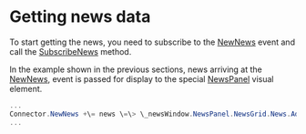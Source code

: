 # Getting news data

To start getting the news, you need to subscribe to the [NewNews](../api/StockSharp.Algo.Connector.NewNews.html) event and call the [SubscribeNews](../api/StockSharp.Algo.Connector.SubscribeNews.html) method.

In the example shown in the previous sections, news arriving at the [NewNews](../api/StockSharp.Algo.Connector.NewNews.html), event is passed for display to the special [NewsPanel](../api/StockSharp.Xaml.NewsPanel.html) visual element.

```cs
...
Connector.NewNews +\= news \=\> \_newsWindow.NewsPanel.NewsGrid.News.Add(news);
...
							
```
